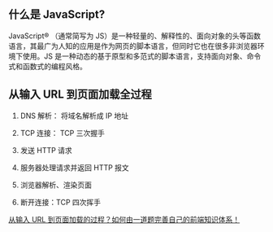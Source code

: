 ## 什么是 JavaScript?

JavaScript® （通常简写为 JS）是一种轻量的、解释性的、面向对象的头等函数语言，其最广为人知的应用是作为网页的脚本语言，但同时它也在很多非浏览器环境下使用。JS 是一种动态的基于原型和多范式的脚本语言，支持面向对象、命令式和函数式的编程风格。

## 从输入 URL 到页面加载全过程

1. DNS 解析： 将域名解析成 IP 地址

2. TCP 连接： TCP 三次握手

3. 发送 HTTP 请求

4. 服务器处理请求并返回 HTTP 报文

5. 浏览器解析、渲染页面

6. 断开连接：TCP 四次挥手

[从输入 URL 到页面加载的过程？如何由一道题完善自己的前端知识体系！](https://zhuanlan.zhihu.com/p/384608653)
